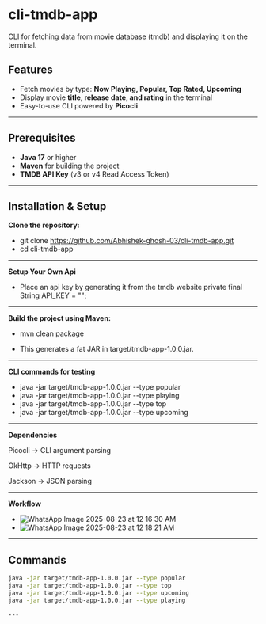 # cli-tmdb-app
CLI for fetching data from movie database (tmdb) and displaying it on the terminal.

## Features
- Fetch movies by type: **Now Playing, Popular, Top Rated, Upcoming**  
- Display movie **title, release date, and rating** in the terminal  
- Easy-to-use CLI powered by **Picocli**  

---
## Prerequisites
- **Java 17** or higher  
- **Maven** for building the project  
- **TMDB API Key** (v3 or v4 Read Access Token)  
---

## Installation & Setup

**Clone the repository:**

- git clone https://github.com/Abhishek-ghosh-03/cli-tmdb-app.git
- cd cli-tmdb-app

---
**Setup Your Own Api**
- Place an api key by generating it from the tmdb website
private final String API_KEY = ""; 

---
**Build the project using Maven:**

- mvn clean package


- This generates a fat JAR in target/tmdb-app-1.0.0.jar.

---
**CLI commands for testing**

- java -jar target/tmdb-app-1.0.0.jar --type popular
- java -jar target/tmdb-app-1.0.0.jar --type playing
- java -jar target/tmdb-app-1.0.0.jar --type top
- java -jar target/tmdb-app-1.0.0.jar --type upcoming

---
**Dependencies**

Picocli
 → CLI argument parsing

OkHttp
 → HTTP requests

Jackson
 → JSON parsing

---
**Workflow**
- ![WhatsApp Image 2025-08-23 at 12 16 30 AM](https://github.com/user-attachments/assets/26e911db-2f92-4437-993f-a9e4e4521d51)
- ![WhatsApp Image 2025-08-23 at 12 18 21 AM](https://github.com/user-attachments/assets/57afaffc-42d4-4a96-b771-1b3f8e8c3dd6)



---

## Commands
```bash
java -jar target/tmdb-app-1.0.0.jar --type popular
java -jar target/tmdb-app-1.0.0.jar --type top
java -jar target/tmdb-app-1.0.0.jar --type upcoming
java -jar target/tmdb-app-1.0.0.jar --type playing

---
 
